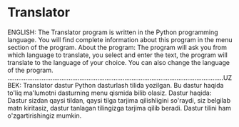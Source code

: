 # Translator
ENGLISH: The Translator program is written in the Python programming language. You will find complete information about this program in the menu section of the program. About the program: The program will ask you from which language to translate, you select and enter the text, the program will translate to the language of your choice. You can also change the language of the program.
........................................................................................................................UZBEK: Translator dastur Python dasturlash tilida yozilgan. Bu dastur haqida to'liq ma'lumotni dasturning menu qismida bilib olasiz. Dastur haqida: Dastur sizdan qaysi tildan, qaysi tilga tarjima qilishligini so'raydi, siz belgilab matn kiritasiz, dastur tanlagan tilingizga tarjima qilib beradi. Dastur tilini ham o'zgartirishingiz mumkin. 
